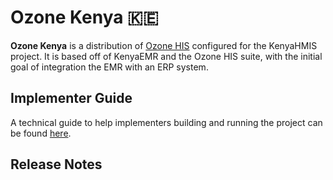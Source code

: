 # Ozone Kenya 🇰🇪

**Ozone Kenya** is a distribution of [Ozone HIS](https://www.ozone-his.com) configured for the KenyaHMIS project. It is based off of KenyaEMR and the Ozone HIS suite, with the initial goal of integration the EMR with an ERP system.

## Implementer Guide

A technical guide to help implementers building and running the project can be found [here](readme/impl-guide.md).

## Release Notes

